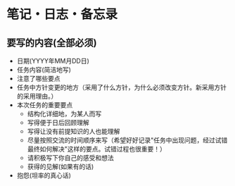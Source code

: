 # 笔记・日志・备忘录

## 要写的内容(全部必须)

- 日期(YYYY年MM月DD日)
- 任务内容(简洁地写)
- 注意了哪些要点
- 任务中方针变更的地方（采用了什么方针，为什么必须改变方针。新采用方针的采用理由。）
- 本次任务的重要要点
  - 结构化详细地，为某人而写
  - 写得便于日后回顾理解
  - 写得让没有前提知识的人也能理解
  - 尽量按照交流的时间顺序来写（希望好好记录"任务中出现问题，经过试错最终如何解决"这样的要点。试错过程也很重要！）
  - 请积极写下你自己的感受和想法
  - 获得的见解(如果有的话)
- 抱怨(坦率的真心话)